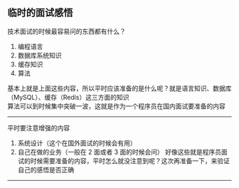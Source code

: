 ## 临时的面试感悟
技术面试的时候最容易问的东西都有什么？  
1. 编程语言
2. 数据库系统知识
3. 缓存知识
4. 算法

基本上就是上面这些内容，所以平时应该准备的是什么呢？就是语言知识、数据库（MySQL）、缓存（Redis）这三方面的知识  
算法可以到时候集中突破一波，这就是作为一个程序员在国内面试要准备的内容    

---

平时要注意增强的内容
1. 系统设计（这个在国外面试的时候会有用）
2. 自己在做的业务（一般在 2 面或者 3 面的时候会问）
好像这些就是程序员面试的时候需要准备的内容，平时怎么就没注意到呢？这次再准备一下，来验证自己的感悟是否正确  

---
